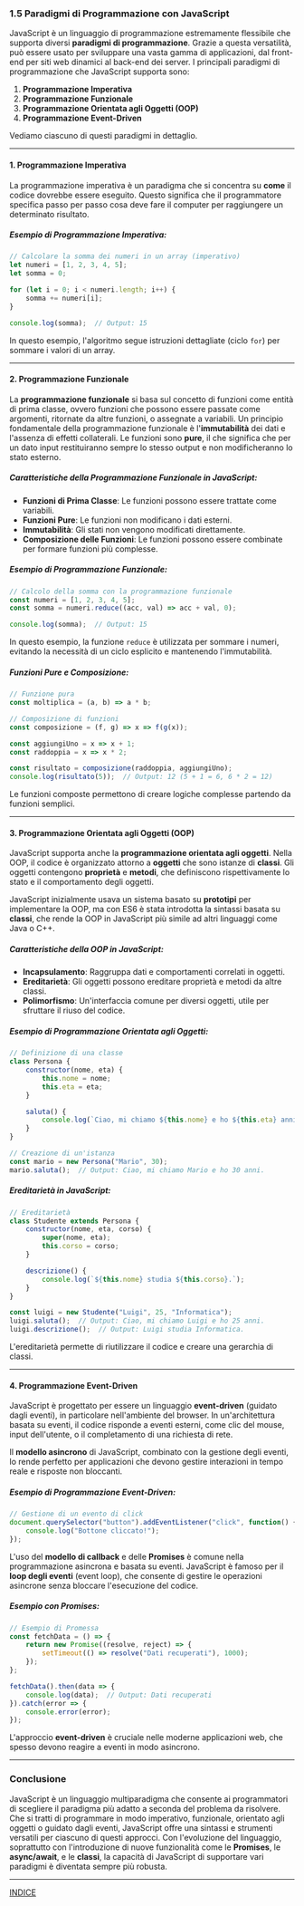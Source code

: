 ### 1.5 Paradigmi di Programmazione con JavaScript

JavaScript è un linguaggio di programmazione estremamente flessibile che supporta diversi **paradigmi di programmazione**. Grazie a questa versatilità, può essere usato per sviluppare una vasta gamma di applicazioni, dal front-end per siti web dinamici al back-end dei server. I principali paradigmi di programmazione che JavaScript supporta sono:

1. **Programmazione Imperativa**
2. **Programmazione Funzionale**
3. **Programmazione Orientata agli Oggetti (OOP)**
4. **Programmazione Event-Driven**

Vediamo ciascuno di questi paradigmi in dettaglio.

---

#### 1. Programmazione Imperativa

La programmazione imperativa è un paradigma che si concentra su **come** il codice dovrebbe essere eseguito. Questo significa che il programmatore specifica passo per passo cosa deve fare il computer per raggiungere un determinato risultato.

##### Esempio di Programmazione Imperativa:

```javascript
// Calcolare la somma dei numeri in un array (imperativo)
let numeri = [1, 2, 3, 4, 5];
let somma = 0;

for (let i = 0; i < numeri.length; i++) {
    somma += numeri[i];
}

console.log(somma);  // Output: 15
```

In questo esempio, l'algoritmo segue istruzioni dettagliate (ciclo `for`) per sommare i valori di un array.

---

#### 2. Programmazione Funzionale

La **programmazione funzionale** si basa sul concetto di funzioni come entità di prima classe, ovvero funzioni che possono essere passate come argomenti, ritornate da altre funzioni, o assegnate a variabili. Un principio fondamentale della programmazione funzionale è l'**immutabilità** dei dati e l'assenza di effetti collaterali. Le funzioni sono **pure**, il che significa che per un dato input restituiranno sempre lo stesso output e non modificheranno lo stato esterno.

##### Caratteristiche della Programmazione Funzionale in JavaScript:
- **Funzioni di Prima Classe**: Le funzioni possono essere trattate come variabili.
- **Funzioni Pure**: Le funzioni non modificano i dati esterni.
- **Immutabilità**: Gli stati non vengono modificati direttamente.
- **Composizione delle Funzioni**: Le funzioni possono essere combinate per formare funzioni più complesse.

##### Esempio di Programmazione Funzionale:

```javascript
// Calcolo della somma con la programmazione funzionale
const numeri = [1, 2, 3, 4, 5];
const somma = numeri.reduce((acc, val) => acc + val, 0);

console.log(somma);  // Output: 15
```

In questo esempio, la funzione `reduce` è utilizzata per sommare i numeri, evitando la necessità di un ciclo esplicito e mantenendo l'immutabilità.

##### Funzioni Pure e Composizione:

```javascript
// Funzione pura
const moltiplica = (a, b) => a * b;

// Composizione di funzioni
const composizione = (f, g) => x => f(g(x));

const aggiungiUno = x => x + 1;
const raddoppia = x => x * 2;

const risultato = composizione(raddoppia, aggiungiUno);
console.log(risultato(5));  // Output: 12 (5 + 1 = 6, 6 * 2 = 12)
```

Le funzioni composte permettono di creare logiche complesse partendo da funzioni semplici.

---

#### 3. Programmazione Orientata agli Oggetti (OOP)

JavaScript supporta anche la **programmazione orientata agli oggetti**. Nella OOP, il codice è organizzato attorno a **oggetti** che sono istanze di **classi**. Gli oggetti contengono **proprietà** e **metodi**, che definiscono rispettivamente lo stato e il comportamento degli oggetti. 

JavaScript inizialmente usava un sistema basato su **prototipi** per implementare la OOP, ma con ES6 è stata introdotta la sintassi basata su **classi**, che rende la OOP in JavaScript più simile ad altri linguaggi come Java o C++.

##### Caratteristiche della OOP in JavaScript:
- **Incapsulamento**: Raggruppa dati e comportamenti correlati in oggetti.
- **Ereditarietà**: Gli oggetti possono ereditare proprietà e metodi da altre classi.
- **Polimorfismo**: Un'interfaccia comune per diversi oggetti, utile per sfruttare il riuso del codice.

##### Esempio di Programmazione Orientata agli Oggetti:

```javascript
// Definizione di una classe
class Persona {
    constructor(nome, eta) {
        this.nome = nome;
        this.eta = eta;
    }

    saluta() {
        console.log(`Ciao, mi chiamo ${this.nome} e ho ${this.eta} anni.`);
    }
}

// Creazione di un'istanza
const mario = new Persona("Mario", 30);
mario.saluta();  // Output: Ciao, mi chiamo Mario e ho 30 anni.
```

##### Ereditarietà in JavaScript:

```javascript
// Ereditarietà
class Studente extends Persona {
    constructor(nome, eta, corso) {
        super(nome, eta);
        this.corso = corso;
    }

    descrizione() {
        console.log(`${this.nome} studia ${this.corso}.`);
    }
}

const luigi = new Studente("Luigi", 25, "Informatica");
luigi.saluta();  // Output: Ciao, mi chiamo Luigi e ho 25 anni.
luigi.descrizione();  // Output: Luigi studia Informatica.
```

L'ereditarietà permette di riutilizzare il codice e creare una gerarchia di classi.

---

#### 4. Programmazione Event-Driven

JavaScript è progettato per essere un linguaggio **event-driven** (guidato dagli eventi), in particolare nell'ambiente del browser. In un'architettura basata su eventi, il codice risponde a eventi esterni, come clic del mouse, input dell'utente, o il completamento di una richiesta di rete.

Il **modello asincrono** di JavaScript, combinato con la gestione degli eventi, lo rende perfetto per applicazioni che devono gestire interazioni in tempo reale e risposte non bloccanti.

##### Esempio di Programmazione Event-Driven:

```javascript
// Gestione di un evento di click
document.querySelector("button").addEventListener("click", function() {
    console.log("Bottone cliccato!");
});
```

L'uso del **modello di callback** e delle **Promises** è comune nella programmazione asincrona e basata su eventi. JavaScript è famoso per il **loop degli eventi** (event loop), che consente di gestire le operazioni asincrone senza bloccare l'esecuzione del codice.

##### Esempio con Promises:

```javascript
// Esempio di Promessa
const fetchData = () => {
    return new Promise((resolve, reject) => {
        setTimeout(() => resolve("Dati recuperati"), 1000);
    });
};

fetchData().then(data => {
    console.log(data);  // Output: Dati recuperati
}).catch(error => {
    console.error(error);
});
```

L'approccio **event-driven** è cruciale nelle moderne applicazioni web, che spesso devono reagire a eventi in modo asincrono.

---

### Conclusione

JavaScript è un linguaggio multiparadigma che consente ai programmatori di scegliere il paradigma più adatto a seconda del problema da risolvere. Che si tratti di programmare in modo imperativo, funzionale, orientato agli oggetti o guidato dagli eventi, JavaScript offre una sintassi e strumenti versatili per ciascuno di questi approcci. Con l'evoluzione del linguaggio, soprattutto con l'introduzione di nuove funzionalità come le **Promises**, le **async/await**, e le **classi**, la capacità di JavaScript di supportare vari paradigmi è diventata sempre più robusta.

--- 
[INDICE](README.md) 